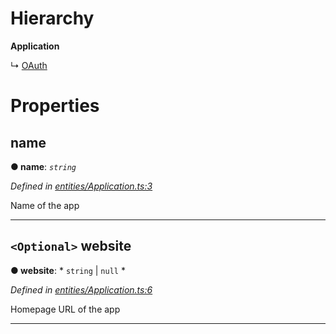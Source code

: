 

# Hierarchy

**Application**

↳  [OAuth](_entities_application_.oauth.md)

# Properties

<a id="name"></a>

##  name

**● name**: *`string`*

*Defined in [entities/Application.ts:3](https://github.com/lagunehq/core/blob/8aa3625/src/entities/Application.ts#L3)*

Name of the app

___
<a id="website"></a>

## `<Optional>` website

**● website**: * `string` &#124; `null`
*

*Defined in [entities/Application.ts:6](https://github.com/lagunehq/core/blob/8aa3625/src/entities/Application.ts#L6)*

Homepage URL of the app

___

